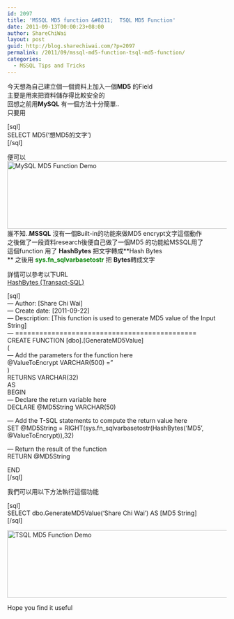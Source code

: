 ```yaml
---
id: 2097
title: 'MSSQL MD5 function &#8211;  TSQL MD5 Function'
date: 2011-09-13T00:00:23+08:00
author: ShareChiWai
layout: post
guid: http://blog.sharechiwai.com/?p=2097
permalink: /2011/09/mssql-md5-function-tsql-md5-function/
categories:
  - MSSQL Tips and Tricks
---
```

今天想為自己建立個一個資料上加入一個**MD5** 的Field  
主要是用來把資料儲存得比較安全的  
回想之前用**MySQL** 有一個方法十分簡單..  
只要用

[sql]  
SELECT MD5(&#8216;想MD5的文字&#8217;)  
[/sql]

便可以  
<img src="https://i2.wp.com/api.photoshop.com/v1.0/accounts/aa9037104a014abbb11ad4bd58324b91/assets/e150f712eb5845b5b65b398503243e5c/renditions/fullsize.jpg?resize=565%2C155" alt="MySQL MD5 Function Demo" width="565" height="155" data-recalc-dims="1" />  
誰不知..**MSSQL** 沒有一個Built-in的功能來做MD5 encrypt文字這個動作  
之後做了一段資料research後便自己做了一個MD5 的功能給MSSQL用了  
這個function 用了 **HashBytes** 把文字轉成**Hash Bytes  
** 之後用 <span style="color: #008000;"><strong>sys.fn_sqlvarbasetostr</strong></span> 把 **Bytes**轉成文字

詳情可以參考以下URL  
<a title="HashBytes (Transact-SQL)" href="http://msdn.microsoft.com/zh-tw/library/ms174415.aspx" target="_blank">HashBytes (Transact-SQL)</a>

[sql]  
&#8212; Author: [Share Chi Wai]  
&#8212; Create date: [2011-09-22]  
&#8212; Description: [This function is used to generate MD5 value of the Input String]  
&#8212; =============================================  
CREATE FUNCTION [dbo].[GenerateMD5Value]  
(  
&#8212; Add the parameters for the function here  
@ValueToEncrypt VARCHAR(500) =&#8221;  
)  
RETURNS VARCHAR(32)  
AS  
BEGIN  
&#8212; Declare the return variable here  
DECLARE @MD5String VARCHAR(50)

&#8212; Add the T-SQL statements to compute the return value here  
SET @MD5String = RIGHT(sys.fn_sqlvarbasetostr(HashBytes(&#8216;MD5&#8217;, @ValueToEncrypt)),32)

&#8212; Return the result of the function  
RETURN @MD5String

END  
[/sql]

我們可以用以下方法執行這個功能

[sql]  
SELECT dbo.GenerateMD5Value(&#8216;Share Chi Wai&#8217;) AS [MD5 String]  
[/sql]

<img src="https://i2.wp.com/api.photoshop.com/v1.0/accounts/aa9037104a014abbb11ad4bd58324b91/assets/e150f712eb5845b5b65b398503243e5c/renditions/fullsize.jpg?resize=565%2C155" alt="TSQL MD5 Function Demo" width="565" height="155" data-recalc-dims="1" /> 

Hope you find it useful